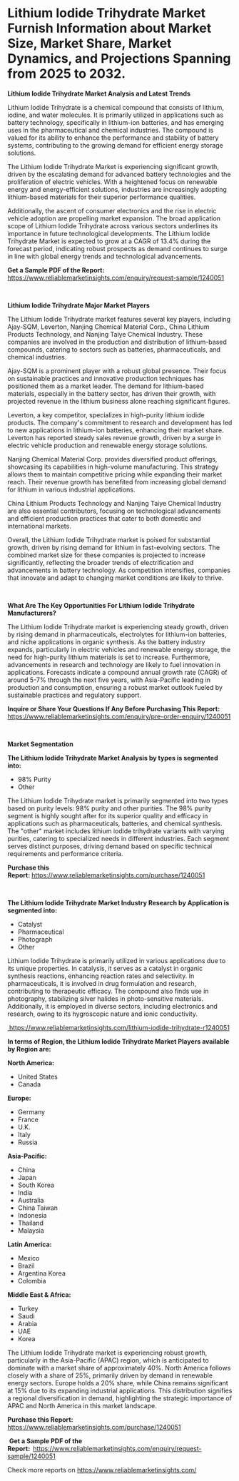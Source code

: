 <p><h1>Lithium Iodide Trihydrate Market Furnish Information about Market Size, Market Share, Market Dynamics, and Projections Spanning from 2025 to 2032.</h1></p><p><strong>Lithium Iodide Trihydrate Market Analysis and Latest Trends</strong></p>
<p><p>Lithium Iodide Trihydrate is a chemical compound that consists of lithium, iodine, and water molecules. It is primarily utilized in applications such as battery technology, specifically in lithium-ion batteries, and has emerging uses in the pharmaceutical and chemical industries. The compound is valued for its ability to enhance the performance and stability of battery systems, contributing to the growing demand for efficient energy storage solutions. </p><p>The Lithium Iodide Trihydrate Market is experiencing significant growth, driven by the escalating demand for advanced battery technologies and the proliferation of electric vehicles. With a heightened focus on renewable energy and energy-efficient solutions, industries are increasingly adopting lithium-based materials for their superior performance qualities. </p><p>Additionally, the ascent of consumer electronics and the rise in electric vehicle adoption are propelling market expansion. The broad application scope of Lithium Iodide Trihydrate across various sectors underlines its importance in future technological developments. The Lithium Iodide Trihydrate Market is expected to grow at a CAGR of 13.4% during the forecast period, indicating robust prospects as demand continues to surge in line with global energy trends and technological advancements.</p></p>
<p><strong>Get a Sample PDF of the Report:&nbsp;</strong> <a href="https://www.reliablemarketinsights.com/enquiry/request-sample/1240051?utm_campaign=3040&utm_medium=2&utm_source=Github&utm_content=ia&utm_term=02042025&utm_id=lithium-iodide-trihydrate">https://www.reliablemarketinsights.com/enquiry/request-sample/1240051</a></p>
<p>&nbsp;</p>
<p><strong>Lithium Iodide Trihydrate Major Market Players</strong></p>
<p><p>The Lithium Iodide Trihydrate market features several key players, including Ajay-SQM, Leverton, Nanjing Chemical Material Corp., China Lithium Products Technology, and Nanjing Taiye Chemical Industry. These companies are involved in the production and distribution of lithium-based compounds, catering to sectors such as batteries, pharmaceuticals, and chemical industries.</p><p>Ajay-SQM is a prominent player with a robust global presence. Their focus on sustainable practices and innovative production techniques has positioned them as a market leader. The demand for lithium-based materials, especially in the battery sector, has driven their growth, with projected revenue in the lithium business alone reaching significant figures.</p><p>Leverton, a key competitor, specializes in high-purity lithium iodide products. The company's commitment to research and development has led to new applications in lithium-ion batteries, enhancing their market share. Leverton has reported steady sales revenue growth, driven by a surge in electric vehicle production and renewable energy storage solutions.</p><p>Nanjing Chemical Material Corp. provides diversified product offerings, showcasing its capabilities in high-volume manufacturing. This strategy allows them to maintain competitive pricing while expanding their market reach. Their revenue growth has benefited from increasing global demand for lithium in various industrial applications.</p><p>China Lithium Products Technology and Nanjing Taiye Chemical Industry are also essential contributors, focusing on technological advancements and efficient production practices that cater to both domestic and international markets.</p><p>Overall, the Lithium Iodide Trihydrate market is poised for substantial growth, driven by rising demand for lithium in fast-evolving sectors. The combined market size for these companies is projected to increase significantly, reflecting the broader trends of electrification and advancements in battery technology. As competition intensifies, companies that innovate and adapt to changing market conditions are likely to thrive.</p></p>
<p>&nbsp;</p>
<p><strong>What Are The Key Opportunities For Lithium Iodide Trihydrate Manufacturers?</strong></p>
<p><p>The Lithium Iodide Trihydrate market is experiencing steady growth, driven by rising demand in pharmaceuticals, electrolytes for lithium-ion batteries, and niche applications in organic synthesis. As the battery industry expands, particularly in electric vehicles and renewable energy storage, the need for high-purity lithium materials is set to increase. Furthermore, advancements in research and technology are likely to fuel innovation in applications. Forecasts indicate a compound annual growth rate (CAGR) of around 5-7% through the next five years, with Asia-Pacific leading in production and consumption, ensuring a robust market outlook fueled by sustainable practices and regulatory support.</p></p>
<p><strong>Inquire or Share Your Questions If Any Before Purchasing This Report:</strong> <a href="https://www.reliablemarketinsights.com/enquiry/pre-order-enquiry/1240051?utm_campaign=3040&utm_medium=2&utm_source=Github&utm_content=ia&utm_term=02042025&utm_id=lithium-iodide-trihydrate">https://www.reliablemarketinsights.com/enquiry/pre-order-enquiry/1240051</a></p>
<p>&nbsp;</p>
<p><strong>Market Segmentation</strong></p>
<p><strong>The Lithium Iodide Trihydrate Market Analysis by types is segmented into:</strong></p>
<p><ul><li>98% Purity</li><li>Other</li></ul></p>
<p><p>The Lithium Iodide Trihydrate market is primarily segmented into two types based on purity levels: 98% purity and other purities. The 98% purity segment is highly sought after for its superior quality and efficacy in applications such as pharmaceuticals, batteries, and chemical synthesis. The "other" market includes lithium iodide trihydrate variants with varying purities, catering to specialized needs in different industries. Each segment serves distinct purposes, driving demand based on specific technical requirements and performance criteria.</p></p>
<p><strong>Purchase this Report:&nbsp;</strong><a href="https://www.reliablemarketinsights.com/purchase/1240051?utm_campaign=3040&utm_medium=2&utm_source=Github&utm_content=ia&utm_term=02042025&utm_id=lithium-iodide-trihydrate">https://www.reliablemarketinsights.com/purchase/1240051</a></p>
<p>&nbsp;</p>
<p><strong>The Lithium Iodide Trihydrate Market Industry Research by Application is segmented into:</strong></p>
<p><ul><li>Catalyst</li><li>Pharmaceutical</li><li>Photograph</li><li>Other</li></ul></p>
<p><p>Lithium Iodide Trihydrate is primarily utilized in various applications due to its unique properties. In catalysis, it serves as a catalyst in organic synthesis reactions, enhancing reaction rates and selectivity. In pharmaceuticals, it is involved in drug formulation and research, contributing to therapeutic efficacy. The compound also finds use in photography, stabilizing silver halides in photo-sensitive materials. Additionally, it is employed in diverse sectors, including electronics and research, owing to its hygroscopic nature and ionic conductivity.</p></p>
<p><a href="https://www.reliablemarketinsights.com/lithium-iodide-trihydrate-r1240051?utm_campaign=3040&utm_medium=2&utm_source=Github&utm_content=ia&utm_term=02042025&utm_id=lithium-iodide-trihydrate">&nbsp;https://www.reliablemarketinsights.com/lithium-iodide-trihydrate-r1240051</a></p>
<p><strong>In terms of Region, the Lithium Iodide Trihydrate Market Players available by Region are:</strong></p>
<p>
    <p> <strong> North America: </strong>
        <ul>
            <li>United States</li>
            <li>Canada</li>
        </ul>
        </p> 
    <p> <strong> Europe: </strong>
        <ul>
            <li>Germany</li>
            <li>France</li>
            <li>U.K.</li>
            <li>Italy</li>
            <li>Russia</li>
        </ul>
        </p> 
    <p> <strong> Asia-Pacific: </strong>
        <ul>
            <li>China</li>
            <li>Japan</li>
            <li>South Korea</li>
            <li>India</li>
            <li>Australia</li>
            <li>China Taiwan</li>
            <li>Indonesia</li>
            <li>Thailand</li>
            <li>Malaysia</li>
        </ul>
        </p> 
    <p> <strong> Latin America: </strong>
        <ul>
            <li>Mexico</li>
            <li>Brazil</li>
            <li>Argentina Korea</li>
            <li>Colombia</li>
        </ul>
        </p> 
    <p> <strong> Middle East & Africa: </strong>
        <ul>
            <li>Turkey</li>
            <li>Saudi</li>
            <li>Arabia</li>
            <li>UAE</li>
            <li>Korea</li>
        </ul>
    </p>
    </p>
<p><p>The Lithium Iodide Trihydrate market is experiencing robust growth, particularly in the Asia-Pacific (APAC) region, which is anticipated to dominate with a market share of approximately 40%. North America follows closely with a share of 25%, primarily driven by demand in renewable energy sectors. Europe holds a 20% share, while China remains significant at 15% due to its expanding industrial applications. This distribution signifies a regional diversification in demand, highlighting the strategic importance of APAC and North America in this market landscape.</p></p>
<p><strong>Purchase this Report: </strong><a href="https://www.reliablemarketinsights.com/purchase/1240051?utm_campaign=3040&utm_medium=2&utm_source=Github&utm_content=ia&utm_term=02042025&utm_id=lithium-iodide-trihydrate">https://www.reliablemarketinsights.com/purchase/1240051</a></p>
<p>&nbsp;<strong>Get a Sample PDF of the Report:&nbsp;&nbsp;</strong><a href="https://www.reliablemarketinsights.com/enquiry/request-sample/1240051?utm_campaign=3040&utm_medium=2&utm_source=Github&utm_content=ia&utm_term=02042025&utm_id=lithium-iodide-trihydrate">https://www.reliablemarketinsights.com/enquiry/request-sample/1240051</a></p>
<p><strong></strong></p>
<p>Check more reports on <a href="https://www.reliablemarketinsights.com/?utm_campaign=3040&utm_medium=2&utm_source=Github&utm_content=ia&utm_term=02042025&utm_id=lithium-iodide-trihydrate">https://www.reliablemarketinsights.com/</a></p>